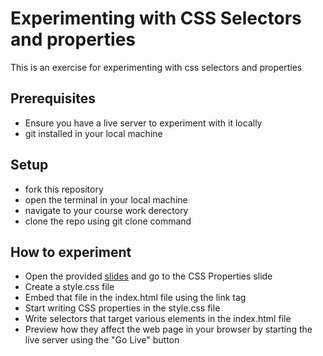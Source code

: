 # Experimenting with CSS Selectors and properties
This is an exercise for experimenting with css selectors and properties

## Prerequisites
- Ensure you have a live server to experiment with it locally
- git installed in your local machine

## Setup
- fork this repository
- open the terminal in your local machine
- navigate to your course work derectory
- clone the repo using git clone command

## How to experiment
- Open the provided [slides](https://docs.google.com/presentation/d/1WScC3Gu5ZEBQ4qno6bgJj-P75uq-R_tCDkuzCFctDUc/edit?usp=sharing) and go to the CSS Properties slide
- Create a style.css file
- Embed that file in the index.html file using the link tag
- Start writing CSS properties in the style.css file
- Write selectors that target various elements in the index.html file
- Preview how they affect the web page in your browser by starting the live server using the "Go Live" button